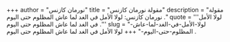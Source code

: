 +++
author = "نورمان كازنس"
title = "مقولة نورمان كازنس"
description = "مقولة نورمان كازنس: لولا الأمل في الغد لما عاش المظلوم حتى اليوم ."
quote = '''لولا الأمل في الغد لما عاش المظلوم حتى اليوم .''' 
slug = "لولا-الأمل-في-الغد-لما-عاش-المظلوم-حتى-اليوم-"
+++
لولا الأمل في الغد لما عاش المظلوم حتى اليوم .
